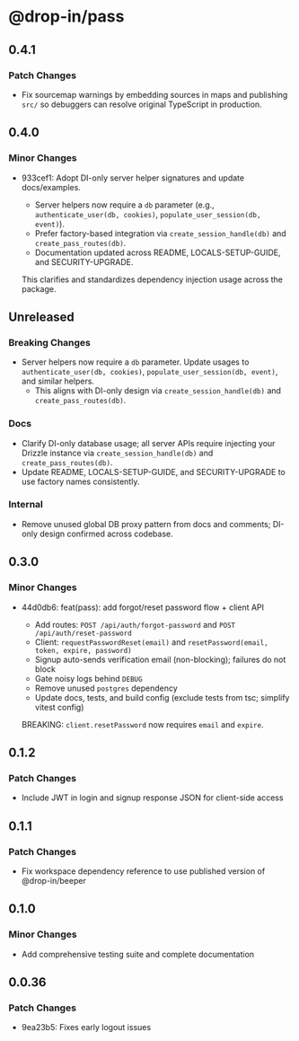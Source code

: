 # @drop-in/pass

## 0.4.1

### Patch Changes

- Fix sourcemap warnings by embedding sources in maps and publishing `src/` so debuggers can resolve original TypeScript in production.

## 0.4.0

### Minor Changes

- 933cef1: Adopt DI-only server helper signatures and update docs/examples.

  - Server helpers now require a `db` parameter (e.g., `authenticate_user(db, cookies)`, `populate_user_session(db, event)`).
  - Prefer factory-based integration via `create_session_handle(db)` and `create_pass_routes(db)`.
  - Documentation updated across README, LOCALS-SETUP-GUIDE, and SECURITY-UPGRADE.

  This clarifies and standardizes dependency injection usage across the package.

## Unreleased

### Breaking Changes

- Server helpers now require a `db` parameter. Update usages to `authenticate_user(db, cookies)`, `populate_user_session(db, event)`, and similar helpers.
  - This aligns with DI-only design via `create_session_handle(db)` and `create_pass_routes(db)`.

### Docs

- Clarify DI-only database usage; all server APIs require injecting your Drizzle instance via `create_session_handle(db)` and `create_pass_routes(db)`.
- Update README, LOCALS-SETUP-GUIDE, and SECURITY-UPGRADE to use factory names consistently.

### Internal

- Remove unused global DB proxy pattern from docs and comments; DI-only design confirmed across codebase.

## 0.3.0

### Minor Changes

- 44d0db6: feat(pass): add forgot/reset password flow + client API

  - Add routes: `POST /api/auth/forgot-password` and `POST /api/auth/reset-password`
  - Client: `requestPasswordReset(email)` and `resetPassword(email, token, expire, password)`
  - Signup auto-sends verification email (non-blocking); failures do not block
  - Gate noisy logs behind `DEBUG`
  - Remove unused `postgres` dependency
  - Update docs, tests, and build config (exclude tests from tsc; simplify vitest config)

  BREAKING: `client.resetPassword` now requires `email` and `expire`.

## 0.1.2

### Patch Changes

- Include JWT in login and signup response JSON for client-side access

## 0.1.1

### Patch Changes

- Fix workspace dependency reference to use published version of @drop-in/beeper

## 0.1.0

### Minor Changes

- Add comprehensive testing suite and complete documentation

## 0.0.36

### Patch Changes

- 9ea23b5: Fixes early logout issues

